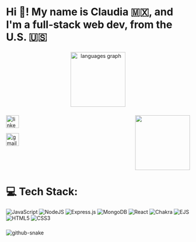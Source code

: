 # Hi 👋! My name is Claudia 🇲🇽, and I'm a full-stack web dev, from the U.S. 🇺🇸

###

<div align="center">
  <img src="https://github-readme-stats.vercel.app/api/top-langs?username=BarreraClaudia&locale=en&hide_title=false&layout=compact&card_width=320&langs_count=5&theme=dracula&hide_border=false" height="150" alt="languages graph"  />
</div>

###

<img align="right" height="150" src="https://media0.giphy.com/media/v1.Y2lkPTc5MGI3NjExdjJzeGIxZWpmMzU0bHlvOTZjMTAzYjljam5vcnVtYm9oMjJwZ3h2OCZlcD12MV9pbnRlcm5hbF9naWZfYnlfaWQmY3Q9Zw/R9oSPHsLIRJWdO0svR/giphy.gif"  />

###

<div align="left">

<a href="https://www.youtube.com/watch?v=dQw4w9WgXcQ"><img src="https://img.shields.io/static/v1?message=LinkedIn&logo=linkedin&label=&color=0077B5&logoColor=white&labelColor=&style=for-the-badge" height="35" alt="linkedin logo"  /></a>

<a href="mailto:claudiabarrera.code@gmail.com"><img src="https://img.shields.io/static/v1?message=Gmail&logo=gmail&label=&color=D14836&logoColor=white&labelColor=&style=for-the-badge" height="35" alt="gmail logo"  /></a>

</div>

###

<br clear="both">

###

# 💻 Tech Stack:

<!-- Badges from https://github.com/Ileriayo/markdown-badges -->

![JavaScript](https://img.shields.io/badge/javascript-%23323330.svg?style=for-the-badge&logo=javascript&logoColor=%23F7DF1E)
![NodeJS](https://img.shields.io/badge/node.js-6DA55F?style=for-the-badge&logo=node.js&logoColor=white)
![Express.js](https://img.shields.io/badge/express.js-%23404d59.svg?style=for-the-badge&logo=express&logoColor=%2361DAFB)
![MongoDB](https://img.shields.io/badge/MongoDB-%234ea94b.svg?style=for-the-badge&logo=mongodb&logoColor=white)
![React](https://img.shields.io/badge/react-%2320232a.svg?style=for-the-badge&logo=react&logoColor=%2361DAFB)
![Chakra](https://img.shields.io/badge/chakra-%234ED1C5.svg?style=for-the-badge&logo=chakraui&logoColor=white)
![EJS](https://img.shields.io/badge/ejs-%23B4CA65.svg?style=for-the-badge&logo=ejs&logoColor=black)
![HTML5](https://img.shields.io/badge/html5-%23E34F26.svg?style=for-the-badge&logo=html5&logoColor=white)
![CSS3](https://img.shields.io/badge/css3-%231572B6.svg?style=for-the-badge&logo=css3&logoColor=white)

###

<picture>
  <source media="(prefers-color-scheme: dark)" srcset="https://raw.githubusercontent.com/BarreraClaudia/BarreraClaudia/output/github-snake-dark.svg" />
  <source media="(prefers-color-scheme: light)" srcset="https://raw.githubusercontent.com/BarreraClaudia/BarreraClaudia/output/github-snake.svg" />
  <img alt="github-snake" src="https://raw.githubusercontent.com/BarreraClaudia/BarreraClaudia/output/snake.svg" />
</picture>

###
